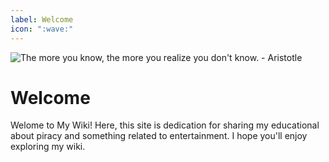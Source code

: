 ```yaml
---
label: Welcome
icon: ":wave:"
---
```


![The more you know, the more you realize you don't know. - Aristotle](/static/cover.jpg")

# Welcome

Welome to My Wiki! Here, this site is dedication for sharing my educational about piracy and something related to entertainment. I hope you'll enjoy exploring my wiki.
